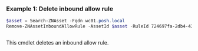 ### Example 1: Delete inbound allow rule
```powershell
$asset = Search-ZNAsset -Fqdn wc01.posh.local
Remove-ZNAssetInboundAllowRule -AssetId $asset -RuleId 724697fa-2db4-4330-b3f0-b157d2e23da3
```

```output

```

This cmdlet deletes an inbound allow rule.